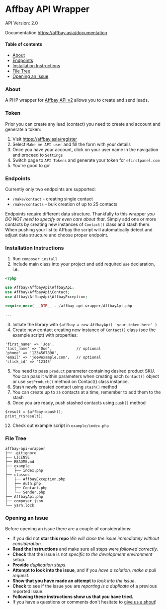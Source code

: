 #   Affbay API Wrapper
API Version: 2.0

Documentation https://affbay.asia/documentation

#### Table of contents
- [About](#about)
- [Endpoints](#endpoints)
- [Installation Instructions](#installation-instructions)
- [File Tree](#file-tree)
- [Opening an Issue](#opening-an-issue)

### About
A PHP wrapper for [Affbay API v2](https://affbay.asia) allows you to create and send leads.

### Token
Prior you can create any lead (contact) you need to create and account and generate a token:

1. Visit https://affbay.asia/register
2. Select ```Make me API user``` and fill the form with your details
3. Once you have your account, click on your user name in the navigation and proceed to ```Settings```
4. Switch page to ```API Tokens``` and generate your token for ```efirstpanel.com```
5. You're good to go!

### Endpoints
Currently only two endpoints are supported:

* ```/make/contact``` - creating single contact
* ```/make/contacts``` - bulk creation of up to 25 contacts

Endpoints require different data structure. Thankfully to this wrapper *you DO NOT need to specify or even care about that*. Simply add one or more contacts by creating new instances of ```Contact()``` class and stash them. When pushing your list to Affbay the script will automatically detect and adjust data structure and choose proper endpoint.

### Installation Instructions
1. Run `composer install`
2. Include main class into your project and add required ```use``` declaration, i.e.
```php
<?php

use Affbay\AffbayApi\AffbayApi;
use Affbay\AffbayApi\Contact;
use Affbay\AffbayApi\AffbayException;

require_once( __DIR__ . /affbay-api-wrapper/AffbayApi.php

...
```
3. Initiate the library with ```$affbay = new AffbayApi( 'your-token-here' )```
4. Create new contact creating new instance of ```Contact()``` class (see the example script) with properties:
```        
'first_name' => 'Joe',
'last_name' => 'Doe',           // optional
'phone' => '1234567890',
'email' => 'joe@example.com',   // optional
'click_id' => '12345'
```
5. You need to pass `product` parameter containing desired product SKU. You can pass it within parameters when creating each ```Contact()``` object or use ```setProduct()``` method on Contact() class instance.
5. Stash newly created contact using ```stash()``` method
6. You can create up to ```25``` contacts at a time, remember to add them to the stash
6. Once you are ready, push stashed contacts using ```push()``` method
```
$result = $affbay->push();
print_r($result);
```
12. Check out example script in ```example/index.php```

### File Tree
```
affbay-api-wrapper
├── .gitignore
├── LICENSE
├── README.md
├── example
│   ├── index.php
├── classes
│   ├── AffbayException.php
│   ├── Auth.php
│   ├── Contact.php
│   └── Sender.php
├── AffbayApi.php
├── composer.json
└── yarn.lock
```

### Opening an Issue
Before opening an issue there are a couple of considerations:
* If you did not **star this repo** *We will close the issue immediately without consideration.*
* **Read the instructions** and make sure all steps were *followed correctly*.
* **Check** that the issue is not *specific to the development environment* setup.
* **Provide** *duplication steps*.
* **Attempt to look into the issue**, and if you *have a solution, make a pull request*.
* **Show that you have made an attempt** to *look into the issue*.
* **Check** to see if the issue you are *reporting is a duplicate* of a previous reported issue.
* **Following these instructions show us that you have tried.**
* If you have a questions or comments don't hesitate to [give us a shout](https://affbay.asia/contact)!